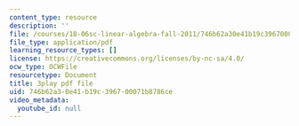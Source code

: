 ```yaml
---
content_type: resource
description: ''
file: /courses/18-06sc-linear-algebra-fall-2011/746b62a30e41b19c396700071b8786ce_55AoWKZZtww.pdf
file_type: application/pdf
learning_resource_types: []
license: https://creativecommons.org/licenses/by-nc-sa/4.0/
ocw_type: OCWFile
resourcetype: Document
title: 3play pdf file
uid: 746b62a3-0e41-b19c-3967-00071b8786ce
video_metadata:
  youtube_id: null
---
```


